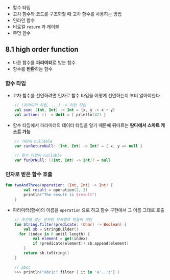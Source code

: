 - 함수 타입
- 고차 함수와 코드를 구조화할 때 고차 함수를 사용하는 방법
- 인라인 함수
- 비로컬 `return` 과 레이블
- 무명 함수

## 8.1 high order function

- 다른 함수를 **파라미터**로 받는 함수
- 함수를 **반환**하는 함수

### 함수 타입

- 고차 함수를 선언하려면 인자로 함수 타입을 어떻게 선언하는지 부터 알아야한다
```kotlin
    // (파라미터 타입, ...) -> 리턴 타입
    val sum: (Int, Int) -> Int = {x, y -> x + y}
    val action: () -> Unit = { println(42) }
```
- 함수 타입에서 파라미터의 데이터 타입을 알기 때문에 뒤따르는 **람다에서 스마트 캐스트 가능**
```kotlin
    // 리턴이 nullable
    var canReturnNull: (Int, Int) -> Int? = { x, y => null }
    
    // 함수 타입이 nullable
    var funOrNull: ((Int, Int) -> Int)? = null
```

### 인자로 받은 함수 호출
```kotlin
fun twoAndThree(operation: (Int, Int) -> Int) {
    	val result = operation(2, 3)
    	println("The result is $result")
    }
```
- 파라미터(함수)의 이름을 `operation` 으로 하고 함수 구현에서 그 이름 그대로 호출
```kotlin
    // 조건에 맞는 문자만 문자열로 만들어 리턴
    fun String.filter(predicate: (Char) -> Boolean) {
    	val sb = StringBuilder()
      for (index in 0 until length) {
    		val element = get(index)
    		if (predicate(element)) sb.append(element)
    	}
    	return sb.toString()
    }
    
    // abcc
    >>> println("abc1c".filter { it in 'a'..'z'} )
```